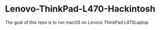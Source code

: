 # Lenovo-ThinkPad-L470-Hackintosh
The goal of this repo is to run macOS on Lenovo ThinkPad L470Laptop.
